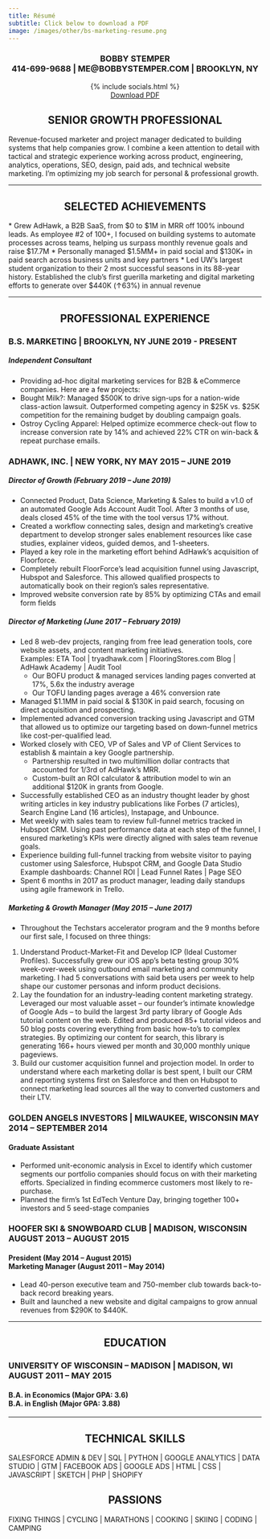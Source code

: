 ```yaml
---
title: Résumé
subtitle: Click below to download a PDF
image: /images/other/bs-marketing-resume.png
---
```

<h3 style="text-align:center;">
<strong>BOBBY STEMPER</strong> <br>
414-699-9688 | ME@BOBBYSTEMPER.COM | BROOKLYN, NY 
</h3>

<div style="text-align:center;">
{% include socials.html %}
<br>
</div>

<div style="text-align: center;">
<a href="https://jekyllthemes.io/theme/duet-portfolio-jekyll-theme" class="button button--large">Download PDF</a>
<br>
</div>

<h2 style="text-align: center;">
SENIOR GROWTH PROFESSIONAL
</h2>
Revenue-focused marketer and project manager dedicated to building systems that help companies grow. I combine a keen attention to detail with tactical and strategic experience working across product, engineering, analytics, operations, SEO, design, paid ads, and technical website marketing. I’m optimizing my job search for personal & professional growth.

---
<h2 style="text-align: center;">
SELECTED ACHIEVEMENTS
</h2>
* Grew AdHawk, a B2B SaaS, from $0 to $1M in MRR off 100% inbound leads. As employee #2 of 100+, I focused on building systems to automate processes across teams, helping us surpass monthly revenue goals and raise $17.7M 
* Personally managed $1.5MM+ in paid social and $130K+ in paid search across business units and key partners
* Led UW’s largest student organization to their 2 most successful seasons in its 88-year history. Established the club’s first guerilla marketing and digital marketing efforts to generate over $440K (↑63%) in annual revenue

---

<h2 style="text-align: center;">
PROFESSIONAL EXPERIENCE
</h2>

### B.S. MARKETING | BROOKLYN, NY			                     		     JUNE 2019 - PRESENT
##### Independent Consultant
* Providing ad-hoc digital marketing services for B2B & eCommerce companies. Here are a few projects:
* Bought Milk?: Managed $500K to drive sign-ups for a nation-wide class-action lawsuit. Outperformed competing agency in $25K vs. $25K competition for the remaining budget by doubling campaign goals.
* Ostroy Cycling Apparel: Helped optimize ecommerce check-out flow to increase conversion rate by 14% and achieved 22% CTR on win-back & repeat purchase emails.

### ADHAWK, INC. | NEW YORK, NY			                     		     MAY 2015 – JUNE 2019
##### Director of Growth  (February 2019 – June 2019) 
* Connected Product, Data Science, Marketing & Sales to build a v1.0 of an automated Google Ads Account Audit Tool. After 3 months of use, deals closed 45% of the time with the tool versus 17% without.
* Created a workflow connecting sales, design and marketing’s creative department to develop stronger sales enablement resources like case studies, explainer videos, guided demos, and 1-sheeters. 
* Played a key role in the marketing effort behind AdHawk’s acquisition of Floorforce. 
* Completely rebuilt FloorForce’s lead acquisition funnel using Javascript, Hubspot and Salesforce. This allowed qualified prospects to automatically book on their region’s sales representative. 
* Improved website conversion rate by 85% by optimizing CTAs and email form fields

##### Director of Marketing  (June 2017 – February 2019)
* Led 8 web-dev projects, ranging from free lead generation tools, core website assets, and content marketing initiatives. 
	<br>Examples: ETA Tool | tryadhawk.com | FlooringStores.com Blog | AdHawk Academy  | Audit Tool
    * Our BOFU product & managed services landing pages converted at 17%, 5.6x the industry average
    * Our TOFU landing pages average a 46% conversion rate
* Managed $1.1MM in paid social & $130K in paid search, focusing on direct acquisition and prospecting.
* Implemented advanced conversion tracking using Javascript and GTM that allowed us to optimize our targeting based on down-funnel metrics like cost-per-qualified lead.
* Worked closely with CEO, VP of Sales and VP of Client Services to establish & maintain a key Google partnership. 
    * Partnership resulted in two multimillion dollar contracts that accounted for 1/3rd of AdHawk’s MRR. 
    * Custom-built an ROI calculator & attribution model to win an additional $120K in grants from Google.
* Successfully established CEO as an industry thought leader by ghost writing articles in key industry publications like Forbes (7 articles), Search Engine Land (16 articles), Instapage, and Unbounce.  
* Met weekly with sales team to review full-funnel metrics tracked in Hubspot CRM. Using past performance data at each step of the funnel, I ensured marketing’s KPIs were directly aligned with sales team revenue goals.
* Experience building full-funnel tracking from website visitor to paying customer using Salesforce, Hubspot CRM, and Google Data Studio 
	<br> Example dashboards: Channel ROI | Lead Funnel Rates | Page SEO
* Spent 6 months in 2017 as product manager, leading daily standups using agile framework in Trello.

##### Marketing & Growth Manager  (May 2015 – June 2017)
* Throughout the Techstars accelerator program and the 9 months before our first sale, I focused on three things:
1. Understand Product-Market-Fit and Develop ICP (Ideal Customer Profiles). Successfully grew our iOS app’s beta testing group 30% week-over-week using outbound email marketing and community marketing. I had 5 conversations with said beta users per week to help shape our customer personas and inform product decisions.
2. Lay the foundation for an industry-leading content marketing strategy. Leveraged our most valuable asset – our founder’s intimate knowledge of Google Ads – to build the largest 3rd party library of Google Ads tutorial content on the web. Edited and produced 85+ tutorial videos and 50 blog posts covering everything from basic how-to’s to complex strategies. By optimizing our content for search, this library is generating 166+ hours viewed per month and 30,000 monthly unique pageviews.
3. Build our customer acquisition funnel and projection model. In order to understand where each marketing dollar is best spent, I built our CRM and reporting systems first on Salesforce and then on Hubspot to connect marketing lead sources all the way to converted customers and their LTV. 

### GOLDEN ANGELS INVESTORS | MILWAUKEE, WISCONSIN 	                   MAY 2014 – SEPTEMBER 2014
#### Graduate Assistant
* Performed unit-economic analysis in Excel to identify which customer segments our portfolio companies should focus on with their marketing efforts. Specialized in finding ecommerce customers most likely to re- purchase. 
* Planned the firm’s 1st EdTech Venture Day, bringing together 100+ investors and 5 seed-stage companies

### HOOFER SKI & SNOWBOARD CLUB | MADISON, WISCONSIN                   AUGUST 2013 – AUGUST 2015
#### President  (May 2014 – August 2015) <br> Marketing Manager (August 2011 – May 2014) 
* Lead 40-person executive team and 750-member club towards back-to-back record breaking years.
* Built and launched a new website and digital campaigns to grow annual revenues from $290K to $440K.

---
<h2 style="text-align: center;">
EDUCATION
</h2>

### UNIVERSITY OF WISCONSIN – MADISON  |  MADISON, WI	                         AUGUST 2011 – MAY 2015
#### B.A. in Economics  (Major GPA: 3.6) <br> B.A. in English  (Major GPA: 3.88) 

---

<h2 style="text-align: center;">
TECHNICAL SKILLS
</h2>
SALESFORCE ADMIN & DEV | SQL | PYTHON | GOOGLE ANALYTICS | DATA STUDIO | GTM | FACEBOOK ADS | GOOGLE ADS | HTML | CSS | JAVASCRIPT | SKETCH | PHP | SHOPIFY

<h2 style="text-align: center;">
PASSIONS
</h2>
FIXING THINGS | CYCLING | MARATHONS | COOKING | SKIING | CODING | CAMPING
